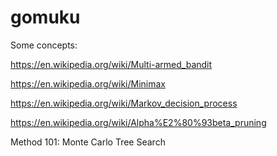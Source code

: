 # gomuku

Some concepts:

https://en.wikipedia.org/wiki/Multi-armed_bandit

https://en.wikipedia.org/wiki/Minimax

https://en.wikipedia.org/wiki/Markov_decision_process

https://en.wikipedia.org/wiki/Alpha%E2%80%93beta_pruning


Method 101: Monte Carlo Tree Search

